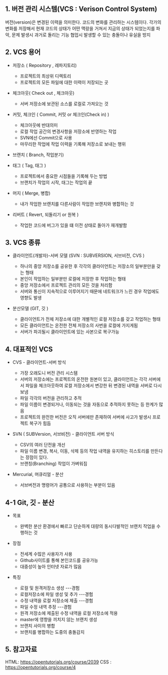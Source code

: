 ## 1. 버전 관리 시스템(VCS : Verison Control System)

버전(version)은 변경된 이력을 의미한다.
코드의 변화를 관리하는 시스템이다.
각가의 변화를 저장해서 현재 코드의 상태가 어떤 맥랑을 거쳐서 지금의 상태가 되었는지를 파악, 문제 발생시 과거로 돌리는 기능
협업시 발생할 수 있는 충돌이나 유실을 방지


## 2. VCS 용어

* 저장소 ( Repository , 레파지토리) 
  - 프로젝트의 최상위 디렉토리
  - 프로젝트의 모든 파일에 대한 이력이 저장되는 곳

* 체크아웃( Check out , 체크아웃)
  - 서버 저장소에 보관된 소스를 로컬로 가져오는 것

* 커밋, 체크인 ( Commit, 커밋 or 체크인(Check in) )
  - 체크아웃에 반대의미
  - 로컬 작업 공간의 변경사항을 저장소에 반영하는 작업
  - SVN에선 Commit으로 사용
  - 마무리한 작업에 작업 이력을 기록해 저장소로 보내는 행위

* 브랜치 ( Branch, 작업분기)

* 태그 ( Tag, 태그 )
  - 프로젝트에서 중요한 시점들을 기록해 두는 방법
  - 브랜치가 작업의 시작, 태그는 작업의 끝

* 머지 ( Merge, 병합) 
  - 내가 작업한 브랜치를 다른사람이 작업한 브랜치와 병합하는 것

* 리버트 ( Revert, 되돌리기 or 원복 )
  - 작업한 코드에 버그가 있을 떄 이전 상태로 돌아가 재개발함


## 3. VCS 종류

* 클라이언트(개발자)-서버 모델 (SVN : SUBVERSION, 서브비전, CVS )
  - 하나의 중앙 저장소를 공유한 후 각각의 클라이언트는 저장소의 일부분만을 갖는 형태
  - 본인이 작업하는 일부분만 로컬에 저장한 후 작업하는 형태
  - 중앙 저장소에서 프로젝트 관리의 모든 것을 처리함
  - 서버와 통신이 지속적으로 이루어지기 때문에 네트워크가 느린 경우 작업에도 영향도 발생

* 분산모델 (GIT, 깃 )
  - 클라이언트가 전체 저장소에 대한 개별적인 로컬 저장소를 갖고 작업하는 형태
  - 모든 클라이언트는 온전한 전체 저장소의 사번을 로컬에 가지게됨
  - 서버가 파괴될시 클라이언트에 있는 사본으로 복구가능


## 4. 대표적인 VCS

* CVS - 클라이언트-서버 방식
  - 가장 오래도니 버전 관리 시스템
  - 서버의 저장소에는 프로젝트의 온전한 원본이 있고, 클라이언트는 각각 서버에서 파일을 체크아웃하여 로컬 저장소에서 변강한 뒤 변경된 내역을 서버로 다시 보냄
  - 파일 각각의 버전을 관리하고 추적
  - 파일 이름이 변경되거나, 이동되는 것을 자동으로 추적하지 못하는 등 한계가 많음
  - 프로젝트의 완전한 버전은 오직 서버에만 존재하여 서버에 사고가 발생시 프로젝트 복구가 힘듬


* SVN ( SUBVersion, 서브비전) - 클라이언트 서버 방식
  - CSV의 여러 단전을 개선
  - 파일 이름 변경, 복사, 이동, 삭제 등의 작업 내역을 유지하는 히스토리를 만든다는 장점이 있다.
  - 브랜칭(Branching) 작업이 가벼워짐

* Mercurial, 머큐리얼 - 분산
  - 서브버전과 명령어가 공통으로 사용하는 부분이 있음


## 4-1 Git, 깃 - 분산

* 목표 
  - 완벽한 분산 환경에서 빠르고 단순하게 대량의 동시다발적인 브랜치 작업을 수행하는 것

* 장점 
  - 전세계 수많은 사용자가 사용
  - Github사이트를 통해 본인코드를 공유가능
  - 대중성이 높아 인터넷 자료가 많음

* 특징
  - 로컬 및 원격저장소 생성 ---경험
  - 로컬저장소에 파일 생성 및 추가 ---경험
  - 수정 내역을 로컬 저장소에 제출 ---경험
  - 파일 수정 내역 추정 ---경험
  - 원격 저장소에 제출된 수정 내역을 로컬 저장소에 적용
  - master에 영향을 끼치지 않는 브랜치 생성
  - 브랜치 사이의 병합
  - 브랜치를 병합하는 도중의 충돌감지

## 5. 참고자료
HTML: https://opentutorials.org/course/2039
CSS : https://opentutorials.org/course/4

